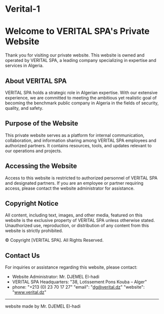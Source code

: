 # Verital-1

# Welcome to VERITAL SPA's Private Website

Thank you for visiting our private website. This website is owned and operated by VERITAL SPA, a leading company specializing in expertise and services in Algeria.

## About VERITAL SPA

VERITAL SPA holds a strategic role in Algerian expertise. With our extensive experience, we are committed to meeting the ambitious yet realistic goal of becoming the benchmark public company in Algeria in the fields of security, quality, and safety.

## Purpose of the Website

This private website serves as a platform for internal communication, collaboration, and information sharing among VERITAL SPA employees and authorized partners. It contains resources, tools, and updates relevant to our operations and projects.

## Accessing the Website

Access to this website is restricted to authorized personnel of VERITAL SPA and designated partners. If you are an employee or partner requiring access, please contact the website administrator for assistance.

## Copyright Notice

All content, including text, images, and other media, featured on this website is the exclusive property of VERITAL SPA unless otherwise stated. Unauthorized use, reproduction, or distribution of any content from this website is strictly prohibited.

© Copyright [VERITAL SPA]. All Rights Reserved.

## Contact Us

For inquiries or assistance regarding this website, please contact:

- Website Administrator: Mr. DJEMEL El-hadi
- VERITAL SPA Headquarters:      "38, Lotissement Pons Kouba – Alger"
- phone: "+213 (0) 23 70 17 27"
      "email": "dg@verital.dz"
      "website": "www.verital.dz"


---
 website made by Mr. DJEMEL El-hadi 

